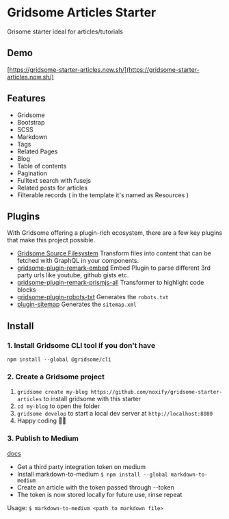 # Gridsome Articles Starter

Grisome starter ideal for articles/tutorials

## Demo

[https://gridsome-starter-articles.now.sh/](https://gridsome-starter-articles.now.sh/)

## Features

- Gridsome
- Bootstrap
- SCSS
- Markdown
- Tags
- Related Pages
- Blog
- Table of contents
- Pagination
- Fulltext search with fusejs
- Related posts for articles
- Filterable records ( in the template it's named as Resources )

## Plugins

With Gridsome offering a plugin-rich ecosystem, there are a few key plugins that make this project possible.

- [Gridsome Source Filesystem](https://gridsome.org/plugins/@gridsome/source-filesystem) Transform files into content that can be fetched with GraphQL in your components.
- [gridsome-plugin-remark-embed](https://gridsome.org/plugins/@noxify/gridsome-plugin-remark-embed) Embed Plugin to parse different 3rd party urls like youtube, github gists etc.
- [gridsome-plugin-remark-prismjs-all](https://gridsome.org/plugins/gridsome-plugin-remark-prismjs-all) Transformer to highlight code blocks
- [gridsome-plugin-robots-txt](https://gridsome.org/plugins/gridsome-plugin-robots-txt) Generates the `robots.txt`
- [plugin-sitemap](https://gridsome.org/plugins/@gridsome/plugin-sitemap) Generates the `sitemap.xml`

## Install

### 1. Install Gridsome CLI tool if you don't have

`npm install --global @gridsome/cli`

### 2. Create a Gridsome project

1. `gridsome create my-blog https://github.com/noxify/gridsome-starter-articles` to install gridsome with this starter
2. `cd my-blog` to open the folder
3. `gridsome develop` to start a local dev server at `http://localhost:8080`
4. Happy coding 🎉🙌

### 3. Publish to Medium

[docs](https://github.com/yoshuawuyts/markdown-to-medium)

- Get a third party integration token on medium
- Install markdown-to-medium `$ npm install --global markdown-to-medium`
- Create an article with the token passed through --token
- The token is now stored locally for future use, rinse repeat

Usage: `$ markdown-to-medium <path to markdown file>`
